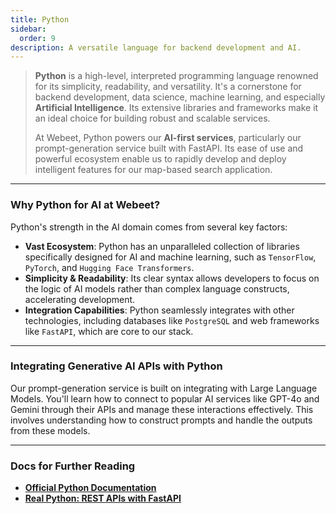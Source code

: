 ```yaml
---
title: Python
sidebar:
  order: 9
description: A versatile language for backend development and AI.
---
```


> **Python** is a high-level, interpreted programming language renowned for its simplicity, readability, and versatility. It's a cornerstone for backend development, data science, machine learning, and especially **Artificial Intelligence**. Its extensive libraries and frameworks make it an ideal choice for building robust and scalable services.
>
> At Webeet, Python powers our **AI-first services**, particularly our prompt-generation service built with FastAPI. Its ease of use and powerful ecosystem enable us to rapidly develop and deploy intelligent features for our map-based search application.

---

### **Why Python for AI at Webeet?**

Python's strength in the AI domain comes from several key factors:

- **Vast Ecosystem**: Python has an unparalleled collection of libraries specifically designed for AI and machine learning, such as `TensorFlow`, `PyTorch`, and `Hugging Face Transformers`.
- **Simplicity & Readability**: Its clear syntax allows developers to focus on the logic of AI models rather than complex language constructs, accelerating development.
- **Integration Capabilities**: Python seamlessly integrates with other technologies, including databases like `PostgreSQL` and web frameworks like `FastAPI`, which are core to our stack.

---

### **Integrating Generative AI APIs with Python**

Our prompt-generation service is built on integrating with Large Language Models. You'll learn how to connect to popular AI services like GPT-4o and Gemini through their APIs and manage these interactions effectively. This involves understanding how to construct prompts and handle the outputs from these models.

---

### **Docs for Further Reading**

- [**Official Python Documentation**](https://docs.python.org/3/)
- [**Real Python: REST APIs with FastAPI**](https://realpython.com/courses/python-rest-apis-with-fastapi/)
